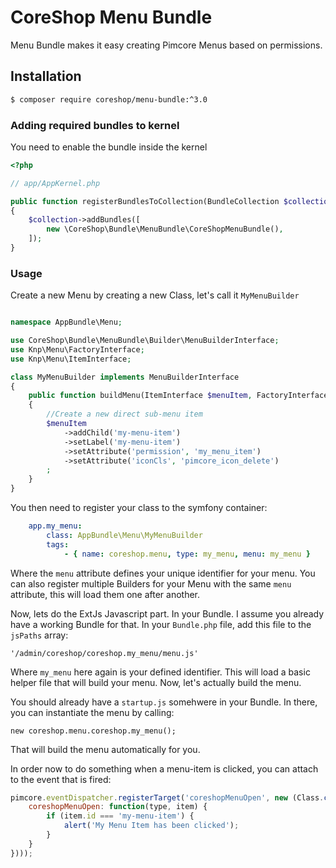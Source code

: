 # CoreShop Menu Bundle

Menu Bundle makes it easy creating Pimcore Menus based on permissions.

## Installation
```bash
$ composer require coreshop/menu-bundle:^3.0
```

### Adding required bundles to kernel
You need to enable the bundle inside the kernel

```php
<?php

// app/AppKernel.php

public function registerBundlesToCollection(BundleCollection $collection)
{
    $collection->addBundles([
        new \CoreShop\Bundle\MenuBundle\CoreShopMenuBundle(),
    ]);
}
```

### Usage

Create a new Menu by creating a new Class, let's call it `MyMenuBuilder`

```php

namespace AppBundle\Menu;

use CoreShop\Bundle\MenuBundle\Builder\MenuBuilderInterface;
use Knp\Menu\FactoryInterface;
use Knp\Menu\ItemInterface;

class MyMenuBuilder implements MenuBuilderInterface
{
    public function buildMenu(ItemInterface $menuItem, FactoryInterface $factory, string $type) 
    {
        //Create a new direct sub-menu item
        $menuItem
            ->addChild('my-menu-item')
            ->setLabel('my-menu-item')
            ->setAttribute('permission', 'my_menu_item')
            ->setAttribute('iconCls', 'pimcore_icon_delete')
        ;
    }
}
```

You then need to register your class to the symfony container:

```yml 
    app.my_menu:
        class: AppBundle\Menu\MyMenuBuilder
        tags:
            - { name: coreshop.menu, type: my_menu, menu: my_menu }

```

Where the `menu` attribute defines your unique identifier for your menu. You can also register multiple Builders
for your Menu with the same `menu` attribute, this will load them one after another.

Now, lets do the ExtJs Javascript part. In your Bundle. I assume you already have a working Bundle for that. In your
`Bundle.php` file, add this file to the `jsPaths` array:

```
'/admin/coreshop/coreshop.my_menu/menu.js'
```

Where `my_menu` here again is your defined identifier. This will load a basic helper file that will build your menu.
Now, let's actually build the menu.

You should already have a `startup.js` somehwere in your Bundle. In there, you can instantiate the menu by calling:

```
new coreshop.menu.coreshop.my_menu();
```

That will build the menu automatically for you.

In order now to do something when a menu-item is clicked, you can attach to the event that is fired:

```javascript
pimcore.eventDispatcher.registerTarget('coreshopMenuOpen', new (Class.create({
    coreshopMenuOpen: function(type, item) {
        if (item.id === 'my-menu-item') {
            alert('My Menu Item has been clicked');
        }
    }
})));
```
